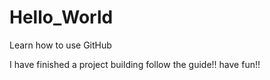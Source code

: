 # Hello_World
Learn how to use GitHub

I have finished a project building follow the guide!! have fun!!
